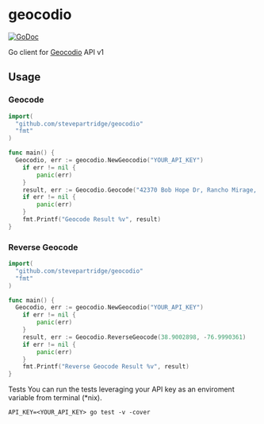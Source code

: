 # geocodio
[![GoDoc](https://godoc.org/github.com/stevepartridge/geocodio?status.svg)](https://godoc.org/github.com/stevepartridge/geocodio)

Go client for [Geocodio](http://geocod.io) API v1

Usage
-------
### Geocode
```go
import(
  "github.com/stevepartridge/geocodio"
  "fmt"
)

func main() {
  Geocodio, err := geocodio.NewGeocodio("YOUR_API_KEY")
	if err != nil {
		panic(err)
	}
	result, err := Geocodio.Geocode("42370 Bob Hope Dr, Rancho Mirage, CA")
	if err != nil {
		panic(err)
	}
	fmt.Printf("Geocode Result %v", result)
}
```

### Reverse Geocode
```go
import(
  "github.com/stevepartridge/geocodio"
  "fmt"
)

func main() {
  Geocodio, err := geocodio.NewGeocodio("YOUR_API_KEY")
	if err != nil {
		panic(err)
	}
	result, err := Geocodio.ReverseGeocode(38.9002898, -76.9990361)
	if err != nil {
		panic(err)
	}
	fmt.Printf("Reverse Geocode Result %v", result)
}
```

Tests
You can run the tests leveraging your API key as an enviroment variable from terminal (*nix).
```
API_KEY=<YOUR_API_KEY> go test -v -cover
```
